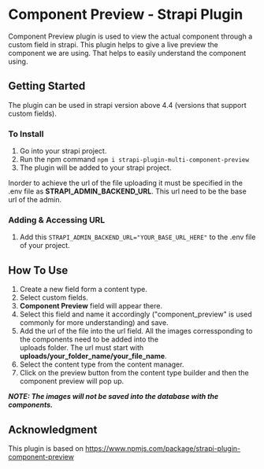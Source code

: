 # Component Preview - Strapi Plugin

Component Preview plugin is used to view the actual component through a custom field in strapi. This plugin helps to give a live preview the component we are using. That helps to easily understand the component using.

## Getting Started

The plugin can be used in strapi version above 4.4 (versions that support custom fields).


### To Install

1. Go into your strapi project.
2. Run the npm command `npm i strapi-plugin-multi-component-preview`
3. The plugin will be added to your strapi project.

Inorder to achieve the url of the file uploading it must be specified in the .env file as **STRAPI_ADMIN_BACKEND_URL**. This url need to be the base url of the admin.

### Adding & Accessing URL

1. Add this `STRAPI_ADMIN_BACKEND_URL="YOUR_BASE_URL_HERE"` to the .env file of your project.

## How To Use

1.  Create a new field form a content type.
2.  Select custom fields.
3.  **Component Preview** field will appear there.
4.  Select this field and name it accordingly ("component_preview" is used commonly for more understanding) and save.
5.  Add the url of the file into the url field. All the images corressponding to the components need to be added into the  
     uploads folder. The url must start with **uploads/your_folder_name/your_file_name**.
6.  Select the content type from the content manager.
7.  Click on the preview button from the content type builder and then the component preview will pop up.

**_NOTE: The images will not be saved into the database with the components._**


## Acknowledgment
This plugin is based on https://www.npmjs.com/package/strapi-plugin-component-preview

